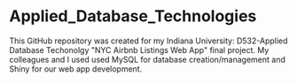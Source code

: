 # Applied_Database_Technologies
This GitHub repository was created for my Indiana University: D532-Applied Database Techonolgy "NYC Airbnb Listings Web App" final project. My colleagues and I used used MySQL for database creation/management and Shiny for our web app development.
